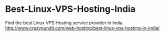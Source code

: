 Best-Linux-VPS-Hosting-India
============================

Find the best Linux VPS Hosting service provider in India. http://www.crazypundit.com/web-hosting/best-linux-vps-hosting-in-india/
